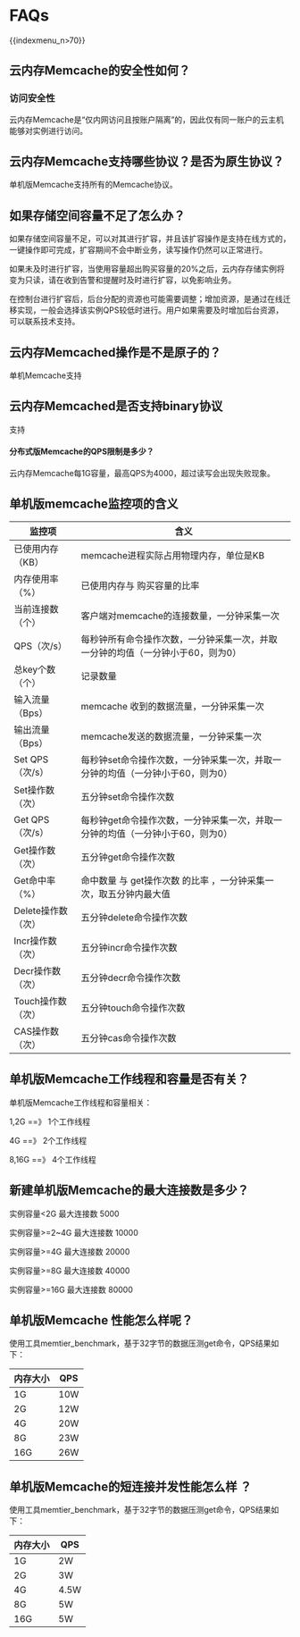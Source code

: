 # FAQs

{{indexmenu_n>70}}

## 云内存Memcache的安全性如何？

### 访问安全性

云内存Memcache是“仅内网访问且按账户隔离”的，因此仅有同一账户的云主机能够对实例进行访问。

## 云内存Memcache支持哪些协议？是否为原生协议？

单机版Memcache支持所有的Memcache协议。

## 如果存储空间容量不足了怎么办？

如果存储空间容量不足，可以对其进行扩容，并且该扩容操作是支持在线方式的，一键操作即可完成，扩容期间不会中断业务，读写操作仍然可以正常进行。

如果未及时进行扩容，当使用容量超出购买容量的20%之后，云内存存储实例将变为只读，请在收到告警和提醒时及时进行扩容，以免影响业务。

在控制台进行扩容后，后台分配的资源也可能需要调整；增加资源，是通过在线迁移实现，一般会选择该实例QPS较低时进行。用户如果需要及时增加后台资源，可以联系技术支持。

## 云内存Memcached操作是不是原子的？

单机Memcache支持

## 云内存Memcached是否支持binary协议

支持

#### 分布式版Memcache的QPS限制是多少？

云内存Memcache每1G容量，最高QPS为4000，超过读写会出现失败现象。

## 单机版memcache监控项的含义

| 监控项          | 含义                                         |
| ------------ | ------------------------------------------ |
| 已使用内存（KB）    | memcache进程实际占用物理内存，单位是KB                   |
| 内存使用率（%）     | 已使用内存与 购买容量的比率                             |
| 当前连接数（个）     | 客户端对memcache的连接数量，一分钟采集一次                  |
| QPS（次/s）     | 每秒钟所有命令操作次数，一分钟采集一次，并取一分钟的均值（一分钟小于60，则为0）  |
| 总key个数（个）    | 记录数量                                       |
| 输入流量（Bps）    | memcache 收到的数据流量，一分钟采集一次                   |
| 输出流量（Bps）    | memcache发送的数据流量，一分钟采集一次                    |
| Set QPS（次/s） | 每秒钟set命令操作次数，一分钟采集一次，并取一分钟的均值（一分钟小于60，则为0） |
| Set操作数（次）    | 五分钟set命令操作次数                               |
| Get QPS（次/s） | 每秒钟get命令操作次数，一分钟采集一次，并取一分钟的均值（一分钟小于60，则为0） |
| Get操作数（次）    | 五分钟get命令操作次数                               |
| Get命中率（%）    | 命中数量 与 get操作次数 的比率 ，一分钟采集一次，取五分钟内最大值       |
| Delete操作数（次） | 五分钟delete命令操作次数                            |
| Incr操作数（次）   | 五分钟incr命令操作次数                              |
| Decr操作数（次）   | 五分钟decr命令操作次数                              |
| Touch操作数（次）  | 五分钟touch命令操作次数                             |
| CAS操作数（次）    | 五分钟cas命令操作次数                               |

## 单机版Memcache工作线程和容量是否有关？

单机版Memcache工作线程和容量相关：

1,2G ==》 1个工作线程

4G ==》 2个工作线程

8,16G ==》 4个工作线程

## 新建单机版Memcache的最大连接数是多少？

实例容量\<2G 最大连接数 5000

实例容量\>=2\~4G 最大连接数 10000

实例容量\>=4G 最大连接数 20000

实例容量\>=8G 最大连接数 40000

实例容量\>=16G 最大连接数 80000

## 单机版Memcache 性能怎么样呢？

使用工具memtier\_benchmark，基于32字节的数据压测get命令，QPS结果如下：

| 内存大小 | QPS |
| ---- | --- |
| 1G   | 10W |
| 2G   | 12W |
| 4G   | 20W |
| 8G   | 23W |
| 16G  | 26W |

## 单机版Memcache的短连接并发性能怎么样 ？

使用工具memtier\_benchmark，基于32字节的数据压测get命令，QPS结果如下：

| 内存大小 | QPS  |
| ---- | ---- |
| 1G   | 2W   |
| 2G   | 3W   |
| 4G   | 4.5W |
| 8G   | 5W   |
| 16G  | 5W   |
